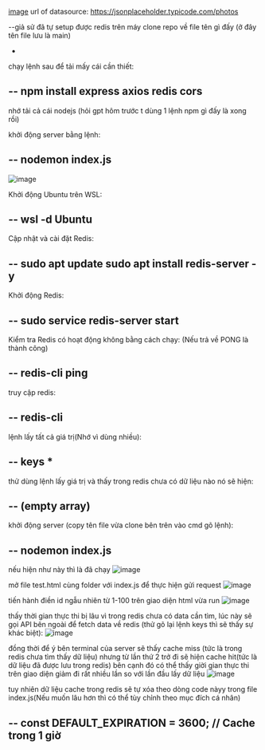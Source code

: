 [image](https://github.com/user-attachments/assets/faee4ace-948f-4ef7-9893-817e7d52be00)
url of datasource: https://jsonplaceholder.typicode.com/photos

--giả sử đã tự setup được redis trên máy
clone repo về file tên gì đấy (ở đây tên file lưu là main)

-
chạy lệnh sau để tải mấy cái cần thiết:

--
npm install express axios redis cors
--

nhớ tải cả cái nodejs (hỏi gpt hôm trước t dùng 1 lệnh npm gì đấy là xong rồi)

khởi động server bằng lệnh:

--
nodemon index.js
--
![image](https://github.com/user-attachments/assets/e0245a2e-4a7e-4148-afe8-c4c494b0be03)

Khởi động Ubuntu trên WSL:

--
wsl -d Ubuntu
--

Cập nhật và cài đặt Redis:

--
sudo apt update
sudo apt install redis-server -y
--

Khởi động Redis:

--
sudo service redis-server start
--

Kiểm tra Redis có hoạt động không bằng cách chạy:
(Nếu trả về PONG là thành công)

--
redis-cli ping
--

truy cập redis:

--
redis-cli
--

lệnh lấy tất cả giá trị(Nhớ vì dùng nhiều):

--
keys *
--

thử dùng lệnh lấy giá trị và thấy trong redis chưa có dữ liệu nào nó sẽ hiện:

--
(empty array)
--

khởi động server (copy tên file vừa clone bên trên vào cmd gõ lệnh):

--
nodemon index.js
--

nếu hiện như này thì là đã chạy
![image](https://github.com/user-attachments/assets/9b218d41-8ca6-4e14-8470-6d0e5a264bab)

mở file test.html cùng folder với index.js để thực hiện gửi request 
![image](https://github.com/user-attachments/assets/6aad74b4-f998-499c-8bfd-e85bcaae8425)

tiến hành điền id ngẫu nhiên từ 1-100 trên giao diện html vừa run
![image](https://github.com/user-attachments/assets/34a1996b-3b07-402a-98fa-cb3b305b251c)

thấy thời gian thực thi bị lâu vì trong redis chưa có data cần tìm, lúc này sẽ gọi API bên ngoài để fetch data về redis (thử gõ lại lệnh keys thì sẽ thấy sự khác biệt):
![image](https://github.com/user-attachments/assets/552d9ab5-a30b-4b89-bad8-b368bb43af60)

đồng thời để ý bên terminal của server sẽ thấy cache miss (tức là trong redis chưa tìm thấy dữ liệu) nhưng từ lần thứ 2 trở đi sẽ hiện cache hit(tức là dữ liệu đã được lưu trong redis)
bên cạnh đó có thể thấy giời gian thực thi trên giao diện giảm đi rất nhiều lần so với lần đầu lấy dữ liệu
![image](https://github.com/user-attachments/assets/f9bea647-9226-4fc8-bbeb-6af52ea15a9a)

tuy nhiên dữ liệu cache trong redis sẽ tự xóa theo dòng code nàyy trong file index.js(Nếu muốn lâu hơn thì có thể tùy chỉnh theo mục đích cá nhân)

--
const DEFAULT_EXPIRATION = 3600; // Cache trong 1 giờ
--





